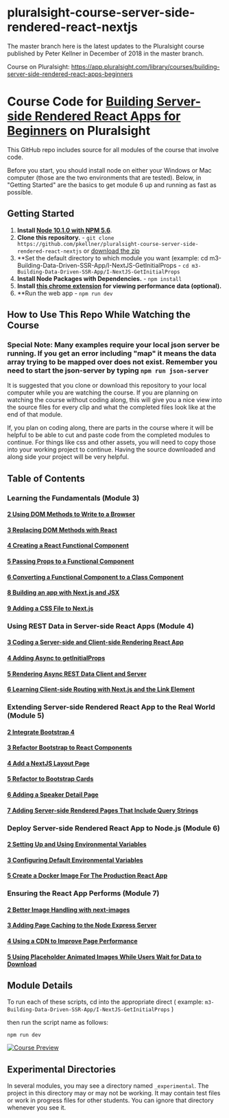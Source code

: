 # pluralsight-course-server-side-rendered-react-nextjs
The master branch here is the latest updates to the Pluralsight course published by Peter Kellner in December of 2018 in the master branch.

Course on Pluralsight:
https://app.pluralsight.com/library/courses/building-server-side-rendered-react-apps-beginners

# Course Code for [Building Server-side Rendered React Apps for Beginners](https://app.pluralsight.com/profile/author/peter-kellner) on Pluralsight

This GitHub repo includes source for all modules of the course that involve code.

Before you start, you should install node on either your Windows or Mac computer (those are the two environments that are tested). Below, in
"Getting Started" are the basics to get module 6 up and running as fast as possible.

## Getting Started
1. **Install [Node 10.1.0 with NPM 5.6](https://nodejs.org)**. 
2. **Clone this repository.** - `git clone https://github.com/pkellner/pluralsight-course-server-side-rendered-react-nextjs` or [download the zip](https://github.com/pkellner/pluralsight-course-server-side-rendered-react-nextjs/archive/master.zip)
3. **Set the default directory to which module you want (example: cd m3-Building-Data-Driven-SSR-App/I-NextJS-GetInitialProps - `cd m3-Building-Data-Driven-SSR-App/I-NextJS-GetInitialProps`
4. **Install Node Packages with Dependencies.** - `npm install`
5. **Install [this chrome extension](https://chrome.google.com/webstore/detail/nextjs-utilities-extensio/ffcogmoganomoabikgmcmckdgojnpldo) for viewing performance data (optional).**
6. **Run the web app - `npm run dev` 

## How to Use This Repo While Watching the Course

### Special Note: Many examples require your local json server be running. If you get an error including "map" it means the data array trying to be mapped over does not exist.  Remember you need to start the json-server by typing `npm run json-server`

It is suggested that you clone or download this repository to your
local computer while you are watching the course. If you are planning on 
watching the course without coding along, this will give you 
a nice view into the source files for every clip and what the 
completed files look like at the end of that module.

If, you plan on coding along, there are parts in the course
where it will be helpful to be able to cut and paste
code from the completed modules to continue. For things like
css and other assets, you will need to copy those into
your working project to continue. Having the source downloaded and along
side your project will be very helpful.

## Table of Contents

### Learning the Fundamentals (Module 3)

#### [2 Using DOM Methods to Write to a Browser](https://github.com/pkellner/pluralsight-course-server-side-rendered-react-nextjs/tree/master/m3-Learning-the-Fundamentals/02-Using-Dom-Methods-to-Write-To-Browser)
#### [3 Replacing DOM Methods with React](https://github.com/pkellner/pluralsight-course-server-side-rendered-react-nextjs/tree/master/m3-Learning-the-Fundamentals/03-Replacing-DOM-Methods-With-React)
#### [4 Creating a React Functional Component](https://github.com/pkellner/pluralsight-course-server-side-rendered-react-nextjs/tree/master/m3-Learning-the-Fundamentals/04-Creating-a-React-Functional-Component)
#### [5 Passing Props to a Functional Component](https://github.com/pkellner/pluralsight-course-server-side-rendered-react-nextjs/tree/master/m3-Learning-the-Fundamentals/05-Passing-Props-to-a-Component)
#### [6 Converting a Functional Component to a Class Component](https://github.com/pkellner/pluralsight-course-server-side-rendered-react-nextjs/tree/master/m3-Learning-the-Fundamentals/06-Converting-a-Functional-Component-to-Class-Component)
#### [8 Building an app with Next.js and JSX](https://github.com/pkellner/pluralsight-course-server-side-rendered-react-nextjs/tree/master/m3-Learning-the-Fundamentals/08-Building-an-App-with-Nextjs-and-JSX)
#### [9 Adding a CSS File to Next.js](https://github.com/pkellner/pluralsight-course-server-side-rendered-react-nextjs/tree/master/m3-Learning-the-Fundamentals/09-Integrating-a-CSS-File-into-the-Nextjs-Project)

### Using REST Data in Server-side React Apps (Module 4)

#### [3 Coding a Server-side and Client-side Rendering React App](https://github.com/pkellner/pluralsight-course-server-side-rendered-react-nextjs/tree/master/m4-Using-REST-Data-in-Server-side/03-Coding-a-Server-and-Client-side-Rendering-Solution)
#### [4 Adding Async to getInitialProps](https://github.com/pkellner/pluralsight-course-server-side-rendered-react-nextjs/tree/master/m4-Using-REST-Data-in-Server-side/04-Taking-Nextjs-GetInitialProps-to-Async-by-promise)
#### [5 Rendering Async REST Data Client and Server](https://github.com/pkellner/pluralsight-course-server-side-rendered-react-nextjs/tree/master/m4-Using-REST-Data-in-Server-side/05-Rendering-Async-REST-Data-Server-and-Client-side)
#### [6 Learning Client-side Routing with Next.js and the Link Element](https://github.com/pkellner/pluralsight-course-server-side-rendered-react-nextjs/tree/master/m4-Using-REST-Data-in-Server-side/06-Learn-Client-side-Page-Routing-with-NextJS-Link-Element)

### Extending Server-side Rendered React App to the Real World (Module 5)

#### [2 Integrate Bootstrap 4](https://github.com/pkellner/pluralsight-course-server-side-rendered-react-nextjs/tree/master/m5-Extending-Your-Server-side-Rendered-App-to-Real-World/02-Integrate-Bootstrap-4)
#### [3 Refactor Bootstrap to React Components](https://github.com/pkellner/pluralsight-course-server-side-rendered-react-nextjs/tree/master/m5-Extending-Your-Server-side-Rendered-App-to-Real-World/03-Refactoring-Static-Bootstrap-to-React-Components)
#### [4 Add a NextJS Layout Page](https://github.com/pkellner/pluralsight-course-server-side-rendered-react-nextjs/tree/master/m5-Extending-Your-Server-side-Rendered-App-to-Real-World/04-Add-a-Layout-Page-with-the-Nextjs-app-file)
#### [5 Refactor to Bootstrap Cards](https://github.com/pkellner/pluralsight-course-server-side-rendered-react-nextjs/tree/master/m5-Extending-Your-Server-side-Rendered-App-to-Real-World/05-More-Detailed-Refactoring-Bootstrap-Cards)
#### [6 Adding a Speaker Detail Page](https://github.com/pkellner/pluralsight-course-server-side-rendered-react-nextjs/tree/master/m5-Extending-Your-Server-side-Rendered-App-to-Real-World/06-Adding-a-Speaker-Detail-Page-That-Works-Client-side-Only)
#### [7 Adding Server-side Rendered Pages That Include Query Strings](https://github.com/pkellner/pluralsight-course-server-side-rendered-react-nextjs/tree/master/m5-Extending-Your-Server-side-Rendered-App-to-Real-World/07-Server-side-Rendering-Landing-Page-with-Query-Params)

### Deploy Server-side Rendered React App to Node.js (Module 6)

#### [2 Setting Up and Using Environmental Variables](https://github.com/pkellner/pluralsight-course-server-side-rendered-react-nextjs/tree/master/m6-Deploying-to-Node-Server/02-Setting-up-and-Using-Environmental-Variables)
#### [3 Configuring Default Environmental Variables](https://github.com/pkellner/pluralsight-course-server-side-rendered-react-nextjs/tree/master/m6-Deploying-to-Node-Server/03-Configuring-Default-Environmental-Variables)
#### [5 Create a Docker Image For The Production React App](https://github.com/pkellner/pluralsight-course-server-side-rendered-react-nextjs/tree/master/m6-Deploying-to-Node-Server/05-Create-a-Docker-Image-and-Container)

### Ensuring the React App Performs (Module 7)

#### [2 Better Image Handling with next-images](https://github.com/pkellner/pluralsight-course-server-side-rendered-react-nextjs/tree/master/m7-Ensuring-Your-App-Performs/02-Better-Image-Handling-with-next-images)
#### [3 Adding Page Caching to the Node Express Server](https://github.com/pkellner/pluralsight-course-server-side-rendered-react-nextjs/tree/master/m7-Ensuring-Your-App-Performs/03-Adding-Page-Caching-to-the-Node-Express-Server)
#### [4 Using a CDN to Improve Page Performance](https://github.com/pkellner/pluralsight-course-server-side-rendered-react-nextjs/tree/master/m7-Ensuring-Your-App-Performs/04-Using-a-CDN-for-JavaScript-CSS-Images)
#### [5 Using Placeholder Animated Images While Users Wait for Data to Download](https://github.com/pkellner/pluralsight-course-server-side-rendered-react-nextjs/tree/master/m7-Ensuring-Your-App-Performs/05-Using-Placeholder-images-While-Waiting-for-Data)





## Module Details

To run each of these scripts, cd into the appropriate direct ( example: `m3-Building-Data-Driven-SSR-App/I-NextJS-GetInitialProps` ) 

then run the script name as follows:

`npm run dev`


[![Course Preview](https://img.youtube.com/vi/rJSXRGegxFw/0.jpg)](https://www.youtube.com/watch?v=rJSXRGegxFw)

## Experimental Directories

In several modules, you may see a directory named `_experimental`.  The project in this directory may or may not be working. It may contain 
test files or work in progress files for other students. You can ignore that directory whenever you see it.







